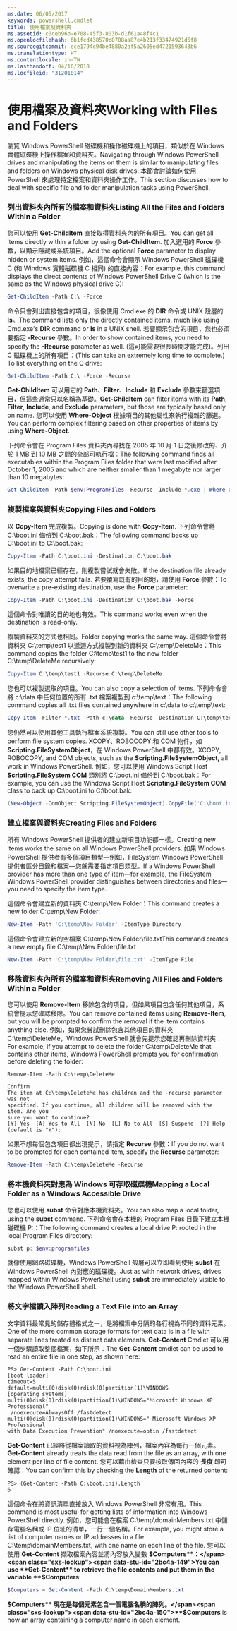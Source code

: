 ```yaml
---
ms.date: 06/05/2017
keywords: powershell,cmdlet
title: 使用檔案及資料夾
ms.assetid: c0ceb96b-e708-45f3-803b-d1f61a48f4c1
ms.openlocfilehash: 6b1fcd438570c8708aa87e4b213f33474921d5f8
ms.sourcegitcommit: ece1794c94be4880a2af5a2605ed4721593643b6
ms.translationtype: HT
ms.contentlocale: zh-TW
ms.lasthandoff: 04/16/2018
ms.locfileid: "31201014"
---
```

# <a name="working-with-files-and-folders"></a><span data-ttu-id="2bc4a-103">使用檔案及資料夾</span><span class="sxs-lookup"><span data-stu-id="2bc4a-103">Working with Files and Folders</span></span>

<span data-ttu-id="2bc4a-104">瀏覽 Windows PowerShell 磁碟機和操作磁碟機上的項目，類似於在 Windows 實體磁碟機上操作檔案和資料夾。</span><span class="sxs-lookup"><span data-stu-id="2bc4a-104">Navigating through Windows PowerShell drives and manipulating the items on them is similar to manipulating files and folders on Windows physical disk drives.</span></span> <span data-ttu-id="2bc4a-105">本節會討論如何使用 PowerShell 來處理特定檔案和資料夾操作工作。</span><span class="sxs-lookup"><span data-stu-id="2bc4a-105">This section discusses how to deal with specific file and folder manipulation tasks using PowerShell.</span></span>

### <a name="listing-all-the-files-and-folders-within-a-folder"></a><span data-ttu-id="2bc4a-106">列出資料夾內所有的檔案和資料夾</span><span class="sxs-lookup"><span data-stu-id="2bc4a-106">Listing All the Files and Folders Within a Folder</span></span>

<span data-ttu-id="2bc4a-107">您可以使用 **Get-ChildItem** 直接取得資料夾內的所有項目。</span><span class="sxs-lookup"><span data-stu-id="2bc4a-107">You can get all items directly within a folder by using **Get-ChildItem**.</span></span> <span data-ttu-id="2bc4a-108">加入選用的 **Force** 參數，以顯示隱藏或系統項目。</span><span class="sxs-lookup"><span data-stu-id="2bc4a-108">Add the optional **Force** parameter to display hidden or system items.</span></span> <span data-ttu-id="2bc4a-109">例如，這個命令會顯示 Windows PowerShell 磁碟機 C (和 Windows 實體磁碟機 C 相同) 的直接內容︰</span><span class="sxs-lookup"><span data-stu-id="2bc4a-109">For example, this command displays the direct contents of Windows PowerShell Drive C (which is the same as the Windows physical drive C):</span></span>

```powershell
Get-ChildItem -Path C:\ -Force
```

<span data-ttu-id="2bc4a-110">命令只會列出直接包含的項目，很像使用 Cmd.exe 的 **DIR** 命令或 UNIX 殼層的 **ls**。</span><span class="sxs-lookup"><span data-stu-id="2bc4a-110">The command lists only the directly contained items, much like using Cmd.exe's **DIR** command or **ls** in a UNIX shell.</span></span> <span data-ttu-id="2bc4a-111">若要顯示包含的項目，您也必須要指定 **-Recurse** 參數。</span><span class="sxs-lookup"><span data-stu-id="2bc4a-111">In order to show contained items, you need to specify the **-Recurse** parameter as well.</span></span> <span data-ttu-id="2bc4a-112">(這可能需要很長時間才能完成)。列出 C 磁碟機上的所有項目︰</span><span class="sxs-lookup"><span data-stu-id="2bc4a-112">(This can take an extremely long time to complete.) To list everything on the C drive:</span></span>

```powershell
Get-ChildItem -Path C:\ -Force -Recurse
```

<span data-ttu-id="2bc4a-113">**Get-ChildItem** 可以用它的 **Path**、**Filter**、**Include** 和 **Exclude** 參數來篩選項目，但這些通常只以名稱為基礎。</span><span class="sxs-lookup"><span data-stu-id="2bc4a-113">**Get-ChildItem** can filter items with its **Path**, **Filter**, **Include**, and **Exclude** parameters, but those are typically based only on name.</span></span> <span data-ttu-id="2bc4a-114">您可以使用 **Where-Object** 根據項目的其他屬性來執行複雜的篩選。</span><span class="sxs-lookup"><span data-stu-id="2bc4a-114">You can perform complex filtering based on other properties of items by using **Where-Object**.</span></span>

<span data-ttu-id="2bc4a-115">下列命令會在 Program Files 資料夾內尋找在 2005 年 10 月 1 日之後修改的、介於 1 MB 到 10 MB 之間的全部可執行檔︰</span><span class="sxs-lookup"><span data-stu-id="2bc4a-115">The following command finds all executables within the Program Files folder that were last modified after October 1, 2005 and which are neither smaller than 1 megabyte nor larger than 10 megabytes:</span></span>

```powershell
Get-ChildItem -Path $env:ProgramFiles -Recurse -Include *.exe | Where-Object -FilterScript {($_.LastWriteTime -gt '2005-10-01') -and ($_.Length -ge 1mb) -and ($_.Length -le 10mb)}
```

### <a name="copying-files-and-folders"></a><span data-ttu-id="2bc4a-116">複製檔案與資料夾</span><span class="sxs-lookup"><span data-stu-id="2bc4a-116">Copying Files and Folders</span></span>

<span data-ttu-id="2bc4a-117">以 **Copy-Item** 完成複製。</span><span class="sxs-lookup"><span data-stu-id="2bc4a-117">Copying is done with **Copy-Item**.</span></span> <span data-ttu-id="2bc4a-118">下列命令會將 C:\\boot.ini 備份到 C:\\boot.bak：</span><span class="sxs-lookup"><span data-stu-id="2bc4a-118">The following command backs up C:\\boot.ini to C:\\boot.bak:</span></span>

```powershell
Copy-Item -Path C:\boot.ini -Destination C:\boot.bak
```

<span data-ttu-id="2bc4a-119">如果目的地檔案已經存在，則複製嘗試就會失敗。</span><span class="sxs-lookup"><span data-stu-id="2bc4a-119">If the destination file already exists, the copy attempt fails.</span></span> <span data-ttu-id="2bc4a-120">若要覆寫既有的目的地，請使用 **Force** 參數：</span><span class="sxs-lookup"><span data-stu-id="2bc4a-120">To overwrite a pre-existing destination, use the **Force** parameter:</span></span>

```powershell
Copy-Item -Path C:\boot.ini -Destination C:\boot.bak -Force
```

<span data-ttu-id="2bc4a-121">這個命令對唯讀的目的地也有效。</span><span class="sxs-lookup"><span data-stu-id="2bc4a-121">This command works even when the destination is read-only.</span></span>

<span data-ttu-id="2bc4a-122">複製資料夾的方式也相同。</span><span class="sxs-lookup"><span data-stu-id="2bc4a-122">Folder copying works the same way.</span></span> <span data-ttu-id="2bc4a-123">這個命令會將資料夾 C:\\temp\\test1 以遞迴方式複製到新的資料夾 C:\\temp\\DeleteMe：</span><span class="sxs-lookup"><span data-stu-id="2bc4a-123">This command copies the folder C:\\temp\\test1 to the new folder C:\\temp\\DeleteMe recursively:</span></span>

```powershell
Copy-Item C:\temp\test1 -Recurse C:\temp\DeleteMe
```

<span data-ttu-id="2bc4a-124">您也可以複製選取的項目。</span><span class="sxs-lookup"><span data-stu-id="2bc4a-124">You can also copy a selection of items.</span></span> <span data-ttu-id="2bc4a-125">下列命令會將 c:\\data 中任何位置的所有 .txt 檔案複製到 c:\\temp\\text︰</span><span class="sxs-lookup"><span data-stu-id="2bc4a-125">The following command copies all .txt files contained anywhere in c:\\data to c:\\temp\\text:</span></span>

```powershell
Copy-Item -Filter *.txt -Path c:\data -Recurse -Destination C:\temp\text
```

<span data-ttu-id="2bc4a-126">您仍然可以使用其他工具執行檔案系統複製。</span><span class="sxs-lookup"><span data-stu-id="2bc4a-126">You can still use other tools to perform file system copies.</span></span> <span data-ttu-id="2bc4a-127">XCOPY、ROBOCOPY 和 COM 物件，如 **Scripting.FileSystemObject**，在 Windows PowerShell 中都有效。</span><span class="sxs-lookup"><span data-stu-id="2bc4a-127">XCOPY, ROBOCOPY, and COM objects, such as the **Scripting.FileSystemObject,** all work in Windows PowerShell.</span></span> <span data-ttu-id="2bc4a-128">例如，您可以使用 Windows Script Host **Scripting.FileSystem COM** 類別將 C:\\boot.ini 備份到 C:\\boot.bak︰</span><span class="sxs-lookup"><span data-stu-id="2bc4a-128">For example, you can use the Windows Script Host **Scripting.FileSystem COM** class to back up C:\\boot.ini to C:\\boot.bak:</span></span>

```powershell
(New-Object -ComObject Scripting.FileSystemObject).CopyFile('C:\boot.ini', 'C:\boot.bak')
```

### <a name="creating-files-and-folders"></a><span data-ttu-id="2bc4a-129">建立檔案與資料夾</span><span class="sxs-lookup"><span data-stu-id="2bc4a-129">Creating Files and Folders</span></span>

<span data-ttu-id="2bc4a-130">所有 Windows PowerShell 提供者的建立新項目功能都一樣。</span><span class="sxs-lookup"><span data-stu-id="2bc4a-130">Creating new items works the same on all Windows PowerShell providers.</span></span> <span data-ttu-id="2bc4a-131">如果 Windows PowerShell 提供者有多個項目類型—例如，FileSystem Windows PowerShell 提供者區分目錄和檔案—您就需要指定項目類型。</span><span class="sxs-lookup"><span data-stu-id="2bc4a-131">If a Windows PowerShell provider has more than one type of item—for example, the FileSystem Windows PowerShell provider distinguishes between directories and files—you need to specify the item type.</span></span>

<span data-ttu-id="2bc4a-132">這個命令會建立新的資料夾 C:\\temp\\New Folder：</span><span class="sxs-lookup"><span data-stu-id="2bc4a-132">This command creates a new folder C:\\temp\\New Folder:</span></span>

```powershell
New-Item -Path 'C:\temp\New Folder' -ItemType Directory
```

<span data-ttu-id="2bc4a-133">這個命令會建立新的空檔案 C:\\temp\\New Folder\\file.txt</span><span class="sxs-lookup"><span data-stu-id="2bc4a-133">This command creates a new empty file C:\\temp\\New Folder\\file.txt</span></span>

```powershell
New-Item -Path 'C:\temp\New Folder\file.txt' -ItemType File
```

### <a name="removing-all-files-and-folders-within-a-folder"></a><span data-ttu-id="2bc4a-134">移除資料夾內所有的檔案和資料夾</span><span class="sxs-lookup"><span data-stu-id="2bc4a-134">Removing All Files and Folders Within a Folder</span></span>

<span data-ttu-id="2bc4a-135">您可以使用 **Remove-Item** 移除包含的項目，但如果項目包含任何其他項目，系統會提示您確認移除。</span><span class="sxs-lookup"><span data-stu-id="2bc4a-135">You can remove contained items using **Remove-Item**, but you will be prompted to confirm the removal if the item contains anything else.</span></span> <span data-ttu-id="2bc4a-136">例如，如果您嘗試刪除包含其他項目的資料夾 C:\\temp\\DeleteMe，Windows PowerShell 就會先提示您確認再刪除資料夾︰</span><span class="sxs-lookup"><span data-stu-id="2bc4a-136">For example, if you attempt to delete the folder C:\\temp\\DeleteMe that contains other items, Windows PowerShell prompts you for confirmation before deleting the folder:</span></span>

```
Remove-Item -Path C:\temp\DeleteMe

Confirm
The item at C:\temp\DeleteMe has children and the -recurse parameter was not
specified. If you continue, all children will be removed with the item. Are you
sure you want to continue?
[Y] Yes  [A] Yes to All  [N] No  [L] No to All  [S] Suspend  [?] Help
(default is "Y"):
```

<span data-ttu-id="2bc4a-137">如果不想每個包含項目都出現提示，請指定 **Recurse** 參數：</span><span class="sxs-lookup"><span data-stu-id="2bc4a-137">If you do not want to be prompted for each contained item, specify the **Recurse** parameter:</span></span>

```powershell
Remove-Item -Path C:\temp\DeleteMe -Recurse
```

### <a name="mapping-a-local-folder-as-a-windows-accessible-drive"></a><span data-ttu-id="2bc4a-138">將本機資料夾對應為 Windows 可存取磁碟機</span><span class="sxs-lookup"><span data-stu-id="2bc4a-138">Mapping a Local Folder as a Windows Accessible Drive</span></span>

<span data-ttu-id="2bc4a-139">您也可以使用 **subst** 命令對應本機資料夾。</span><span class="sxs-lookup"><span data-stu-id="2bc4a-139">You can also map a local folder, using the **subst** command.</span></span> <span data-ttu-id="2bc4a-140">下列命令會在本機的 Program Files 目錄下建立本機磁碟機 P:︰</span><span class="sxs-lookup"><span data-stu-id="2bc4a-140">The following command creates a local drive P: rooted in the local Program Files directory:</span></span>

```powershell
subst p: $env:programfiles
```

<span data-ttu-id="2bc4a-141">就像使用網路磁碟機，Windows PowerShell 殼層可以立即看到使用 **subst** 在 Windows PowerShell 內對應的磁碟機。</span><span class="sxs-lookup"><span data-stu-id="2bc4a-141">Just as with network drives, drives mapped within Windows PowerShell using **subst** are immediately visible to the Windows PowerShell shell.</span></span>

### <a name="reading-a-text-file-into-an-array"></a><span data-ttu-id="2bc4a-142">將文字檔讀入陣列</span><span class="sxs-lookup"><span data-stu-id="2bc4a-142">Reading a Text File into an Array</span></span>

<span data-ttu-id="2bc4a-143">文字資料最常見的儲存體格式之一，是將檔案中分隔的各行視為不同的資料元素。</span><span class="sxs-lookup"><span data-stu-id="2bc4a-143">One of the more common storage formats for text data is in a file with separate lines treated as distinct data elements.</span></span> <span data-ttu-id="2bc4a-144">**Get-Content** Cmdlet 可以用一個步驟讀取整個檔案，如下所示︰</span><span class="sxs-lookup"><span data-stu-id="2bc4a-144">The **Get-Content** cmdlet can be used to read an entire file in one step, as shown here:</span></span>

```
PS> Get-Content -Path C:\boot.ini
[boot loader]
timeout=5
default=multi(0)disk(0)rdisk(0)partition(1)\WINDOWS
[operating systems]
multi(0)disk(0)rdisk(0)partition(1)\WINDOWS="Microsoft Windows XP Professional"
 /noexecute=AlwaysOff /fastdetect
multi(0)disk(0)rdisk(0)partition(1)\WINDOWS=" Microsoft Windows XP Professional
with Data Execution Prevention" /noexecute=optin /fastdetect
```

<span data-ttu-id="2bc4a-145">**Get-Content** 已經將從檔案讀取的資料視為陣列，檔案內容為每行一個元素。</span><span class="sxs-lookup"><span data-stu-id="2bc4a-145">**Get-Content** already treats the data read from the file as an array, with one element per line of file content.</span></span> <span data-ttu-id="2bc4a-146">您可以藉由檢查只要核取傳回內容的 **長度** 即可確認︰</span><span class="sxs-lookup"><span data-stu-id="2bc4a-146">You can confirm this by checking the **Length** of the returned content:</span></span>

```
PS> (Get-Content -Path C:\boot.ini).Length
6
```

<span data-ttu-id="2bc4a-147">這個命令在將資訊清單直接放入 Windows PowerShell 非常有用。</span><span class="sxs-lookup"><span data-stu-id="2bc4a-147">This command is most useful for getting lists of information into Windows PowerShell directly.</span></span> <span data-ttu-id="2bc4a-148">例如，您可能會在檔案 C:\\temp\\domainMembers.txt 中儲存電腦名稱或 IP 位址的清單，一行一個名稱。</span><span class="sxs-lookup"><span data-stu-id="2bc4a-148">For example, you might store a list of computer names or IP addresses in a file C:\\temp\\domainMembers.txt, with one name on each line of the file.</span></span> <span data-ttu-id="2bc4a-149">您可以使用 **Get-Content** 擷取檔案內容並將內容放入變數 **$Computers**：</span><span class="sxs-lookup"><span data-stu-id="2bc4a-149">You can use **Get-Content** to retrieve the file contents and put them in the variable **$Computers**:</span></span>

```powershell
$Computers = Get-Content -Path C:\temp\DomainMembers.txt
```

<span data-ttu-id="2bc4a-150">**$Computers** 現在是每個元素包含一個電腦名稱的陣列。</span><span class="sxs-lookup"><span data-stu-id="2bc4a-150">**$Computers** is now an array containing a computer name in each element.</span></span>

